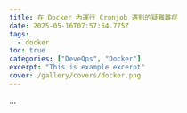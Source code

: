 ```yaml
---
title: 在 Docker 內運行 Cronjob 遇到的疑難雜症
date: 2025-05-16T07:57:54.775Z
tags:
  - docker
toc: true
categories: ["DeveOps", "Docker"]
excerpt: "This is example excerpt"
cover: /gallery/covers/docker.png
---
```


...